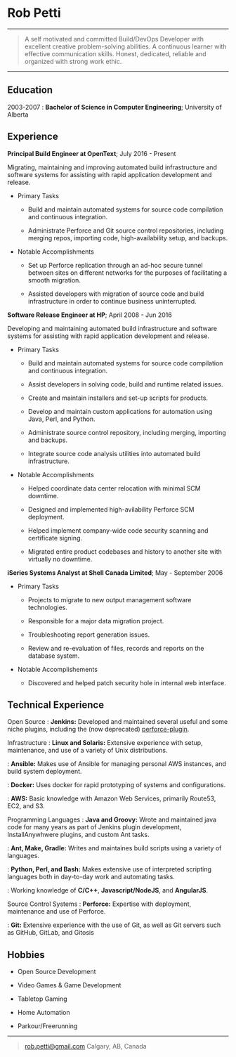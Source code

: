 Rob Petti
=======

----

>	A self motivated and committed Build/DevOps Developer with excellent creative
>	problem-solving abilities. A continuous learner with effective communication skills.
>	Honest, dedicated, reliable and organized with strong work ethic.

----

Education
---------

2003-2007
:	**Bachelor of Science in Computer Engineering**; University of Alberta

Experience
----------

**Principal Build Engineer at OpenText**; July 2016 - Present

Migrating, maintaining and improving automated build infrastructure and software systems for assisting with rapid application development and release.

* Primary Tasks
	-   Build and maintain automated systems for source code compilation
	    and continuous integration.

	-   Administrate Perforce and Git source control repositories, including merging repos,
	    importing code, high-availability setup, and backups.

* Notable Accomplishments
	-   Set up Perforce replication through an ad-hoc secure tunnel 
        between sites on different networks for the purposes of facilitating 
        a smooth migration.

	-   Assisted developers with migration of source code and build infrastructure 
        in order to continue business uninterrupted.

**Software Release Engineer at HP**; April 2008 - Jun 2016

Developing and maintaining automated build infrastructure and software systems for assisting with rapid application development and release.

* Primary Tasks
	-   Build and maintain automated systems for source code compilation
	    and continuous integration.

	-   Assist developers in solving code, build and runtime
	    related issues.

	-   Create and maintain installers and set-up scripts for products.

	-   Develop and maintain custom applications for automation using
	    Java, Perl, and Python.

	-   Administrate source control repository, including merging,
	    importing and backups.

	-   Integrate source code analysis utilities into automated
	    build infrastructure.

* Notable Accomplishments

	-   Helped coordinate data center relocation with
	    minimal SCM downtime.

	-   Designed and implemented high-avilability Perforce
	    SCM deployment.

	-   Helped implement company-wide code security scanning and
	    certificate signing.

	-   Migrated entire product codebases and history to another
	    site with virtually no downtime.

**iSeries Systems Analyst at Shell Canada Limited**; May - September 2006

* Primary Tasks

	-   Projects to migrate to new output management
	    software technologies.

	-   Responsible for a major data migration project.

	-   Troubleshooting report generation issues.

	-   Review and re-evaluation of files, records and reports on the
	    database system.

* Notable Accomplishements

	-   Discovered and helped patch security hole in
	    internal web interface.

Technical Experience
--------------------

Open Source
:	**Jenkins:** Developed and maintained several useful and some 
	niche plugins, including the (now deprecated) [perforce-plugin](http://github.com/jenkinsci/perforce-plugin).

Infrastructure
:	**Linux and Solaris:** Extensive experience with setup, maintenance, 
	and use of a variety of Unix distributions.

:	**Ansible:** Makes use of Ansible for managing personal AWS instances, and build system 
	deployment.

:	**Docker:** Uses docker for rapid prototyping of systems and configurations.

:	**AWS:** Basic knowledge with Amazon Web Services, primarily Route53, EC2, and S3.

Programming Languages
:	**Java and Groovy:** Wrote and maintained java code for many years as part
	of Jenkins plugin development, InstallAnywhwere plugins, and custom Ant tasks.

:	**Ant, Make, Gradle:** Writes and maintaines build scripts using a variety of languages.

:	**Python, Perl, and Bash:** Makes extensive use of interpreted scripting languages
	both in day-to-day work and automating tasks.

:	Working knowledge of **C/C++**, **Javascript/NodeJS**, and **AngularJS**.

Source Control Systems
:	**Perforce:** Expertise with deployment, maintenance and use of Perforce.

:	**Git:** Extensive experience with the use of Git, as well as Git servers
	such as GitHub, GitLab, and Gitosis

Hobbies
-------

*	Open Source Development

*	Video Games & Game Development

*	Tabletop Gaming

*	Home Automation

*	Parkour/Freerunning

----

> <rob.petti@gmail.com>
> Calgary, AB, Canada

